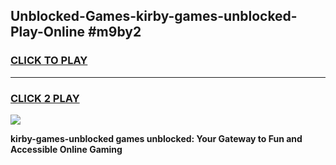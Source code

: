 
## Unblocked-Games-kirby-games-unblocked-Play-Online #m9by2
<h3>
<a href="https://news.freeplayer.one?title=kirby-games-unblocked&ref=3">CLICK TO PLAY</a></h3>
<hr>

<h3>
<a href="https://news.freeplayer.one?title=kirby-games-unblocked&ref=3">CLICK 2 PLAY</a>
  
</h3>

<a href="https://news.freeplayer.one?title=kirby-games-unblocked&ref=3"><img src="https://clearcache.store/games.png"></a>


**kirby-games-unblocked games unblocked: Your Gateway to Fun and Accessible Online Gaming**
